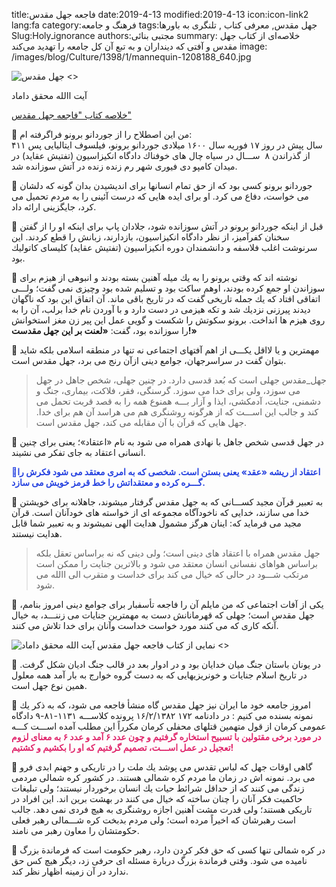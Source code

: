 title:فاجعه جهل مقدس
date:2019-4-13
modified:2019-4-13
icon:icon-link2
lang:fa
category:فرهنگ و جامعه
tags:جهل مقدس, معرفی کتاب , تلنگری به باورها
Slug:Holyـignorance
authors:مجتبی بنائی
summary: خلاصه‌ای از کتاب جهل مقدس و آفتی که دینداران و به تبع آن کل جامعه را تهدید می‌کند
image: /images/blog/Culture/1398/1/mannequin-1208188_640.jpg

![جهل مقدس <>]({static}/images/blog/Culture/1398/1/mannequin-1208188_640.jpg)

آیت االله محقق داماد

[خلاصه کتاب "فاجعه جهل مقدس"](https://www.khabaronline.ir/news/586174/%D9%86%DA%AF%D8%A7%D9%87%DB%8C-%D8%A8%D9%87-%DA%A9%D8%AA%D8%A7%D8%A8-%D9%81%D8%A7%D8%AC%D8%B9%D9%87-%D8%AC%D9%87%D9%84-%D9%85%D9%82%D8%AF%D8%B3-%D8%AA%D8%AD%D9%84%DB%8C%D9%84-%D9%85%D8%AD%D9%82%D9%82-%D8%AF%D8%A7%D9%85%D8%A7%D8%AF-%D8%A7%D8%B2-%D9%86%D9%82%D8%B4-%D8%AC%D9%87%D9%84-%D8%AF%D8%B1)

🔰 من این اصطلاح را از جوردانو برونو فراگرفته ام:  
۴۱۱ سال پیش در روز ۱۷ فوریه سال ۱۶۰۰ میلادی جوردانو برونو، فیلسوف ایتالیایی پس از گذراندن ۸  ســـال در سیاه چال های خوفناك دادگاه انكیزاسیون (تفتیش عقاید) در میدان كامپو دی فیوری شهر رم زنده زنده در آتش سوزانده شد.

🔰 جوردانو برونو كسی بود كه از حق تمام انسانها برای اندیشیدن بدان گونه كه دلشان می خواست، دفاع می كرد. او برای ایده هایی كه درست آئینی را به مردم تحمیل می كرد، جایگزینی ارائه داد.

🔰 قبل از اینكه جوردانو برونو در آتش سوزانده شود، جلادان پاپ برای اینكه او را از گفتن سخنان كفرآمیز، از نظر دادگاه انكیزاسیون، بازدارند، زبانش را قطع كردند. این سرنوشت اغلب فلاسفه و دانشمندان دوره انكیزاسیون (تفتیش عقاید) كلیسای كاتولیك بود.

🔰 نوشته اند كه وقتی برونو را به یك میله آهنین بسته بودند و انبوهی از هیزم برای سوزاندن او جمع كرده بودند، اوهم ساكت بود و تسلیم شده بود وچیزی نمی گفت؛ ولـــی اتفاقی افتاد كه یك جمله تاریخی گفت كه در تاریخ باقی ماند. آن اتفاق این بود كه ناگهان دیدند پیرزنی نزدیك شد و تكه هیزمی در دست دارد و با آوردن نام خدا برلب، آن را به روی هیزم ها انداخت. برونو سكوتش را شكست و گویی عمل این پیر زن مغز استخوانش را سوزانده بود، گفت: **«لعنت بر این جهل مقدست!»**

🔰 مهمترین و یا لااقل یكـــی از اهم آفتهای اجتماعی نه تنها در منطقه اسلامی بلكه شاید بتوان گفت در سراسرجهان، جوامع دینی ازآن رنج می برد، جهل مقدس است.

> جهل_مقدس جهلی است كه بُعد قدسی دارد. در چنین جهلی، شخص جاهل در جهل می سوزد، ولی برای خدا می سوزد. گرسنگی، فقر، فلاكت، بیماری، جنگ و دشمنی، جنایت، آدمكشی، ایذا و آزار بـــه همنوع همه را به قصد قربت تحمل می كند و جالب این اســـت كه از هرگونه روشنگری هم می هراسد آن هم برای خدا. جهل هایی كه قرآن با آن مقابله می كند، جهل مقدس است.

🔰 در جهل قدسی شخص جاهل با نهادی همراه می شود به نام «اعتقاد»؛ یعنی برای چنین انسانی اعتقاد به جای تفكر می نشیند.

<span style="color:#2743e0">🔰</span>**<span style="color:#2743e0">اعتقاد از ریشه «عقد» یعنی بستن است. شخصی كه به امری معتقد می شود فكرش را گـــره كرده و معتقداتش را خط قرمز خویش می سازد.</span>**

🔰 به تعبیر قرآن مجید كســـانی كه به جهل مقدس گرفتار میشوند، جاهلانه برای خویشتن خدا می سازند، خدایی كه ناخودآگاه مجموعه ای از خواسته های خودآنان است. قرآن مجید می فرماید كه: اینان هرگز مشمول هدایت الهی نمیشوند و به تعبیر شما قابل هدایت نیستند.

> جهل مقدس همراه با اعتقاد های دینی است؛ ولی دینی كه نه براساس تعقل بلكه براساس هواهای نفسانی انسان معتقد می شود و بالاترین جنایت را ممكن است مرتكب شـــود در حالی كه خیال می كند برای خداست و متقرب الی االله می شود.

🔰 یكی از آفات اجتماعی كه من مایلم آن را فاجعه تأسفبار برای جوامع دینی امروز بنامم، جهل مقدس است؛ جهلی كه قهرمانانش دست به مهمترین جنایات می زننـــد، به خیال آنكه كاری كه می كنند مورد خواست خداست وآنان برای خدا تلاش می كنند.

![نمایی از کتاب فاجعه جهل مقدس آیت الله محقق داماد <>]({static}/images/blog/Culture/1398/1/holy_ignorance.jpg)

🔰 در یونان باستان جنگ میان خدایان بود و در ادوار بعد در قالب جنگ ادیان شكل گرفت. در تاریخ اسلام جنایات و خونریزیهایی كه به دست گروه خوارج به بار آمد همه معلول همین نوع جهل است.

🔰 امروز جامعه خود ما ایران نیز جهل مقدس گاه منشأ فاجعه می شود، كه به ذكر یك نمونه بسنده می كنیم : در دادنامه ۱۷۲ ۱۶/۲/۱۳۸۲ پرونده كلاســـه ۱۱۳۱-۸۱-۹ دادگاه عمومی كرمان از قول متهمین قتلهای محفلی كرمان مكرراً این مطلب آمده اســـت كـــه **<span style="color:#e0276c">در مورد برخی مقتولین با تسبیح استخاره گرفتیم و چون عدد ۶ آمد و عدد ۶ به معنای لزوم تعجیل در عمل اســـت، تصمیم گرفتیم كه او را بكشیم و كشتیم!</span>**

🔰 گاهی اوقات جهل كه لباس تقدس می پوشد یك ملت را در تاریكی و جهنم ابدی فرو می برد. نمونه اش در زمان ما مردم كره شمالی هستند. در كشور كره شمالی مردمی زندگی می كنند كه از حداقل شرائط حیات یك انسان برخوردار نیستند؛ ولی تبلیغات حاكمیت فكر آنان را چنان ساخته كه خیال می كنند در بهشت برین اند. این افراد در تاریكی هستند؛ ولی قدرت مشت آهنین اجازه روشنگری به هیچ فردی نمی دهد. جالب است رهبرشان كه اخیراً مرده است؛ ولی مردم بدبخت كره شـــمالی رهبر فعلی حكومتشان را معاون رهبر می نامند.

🔰 در كره شمالی تنها كسی كه حق فكر كردن دارد، رهبر حكومت است كه فرماندة بزرگ نامیده می شود. وقتی فرماندة بزرگ دربارة مسئله ای حرفی زد، دیگر هیچ كس حق ندارد در آن زمینه اظهار نظر كند.